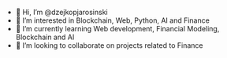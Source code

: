 - 👋 Hi, I’m @dzejkopjarosinski
- 👀 I’m interested in Blockchain, Web, Python, AI and Finance
- 🌱 I’m currently learning Web development, Financial Modeling, Blockchain and AI
- 💞️ I’m looking to collaborate on projects related to Finance

